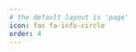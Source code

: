 ```yaml
---
# the default layout is 'page'
icon: fas fa-info-circle
order: 4
---
```


<object 
    data="../assets/resume/mktran-resume2025.pdf#view=FitW" 
    style="width: 100%; height: 82vh; display: block;" 
    type='application/pdf'
    >
</object>
